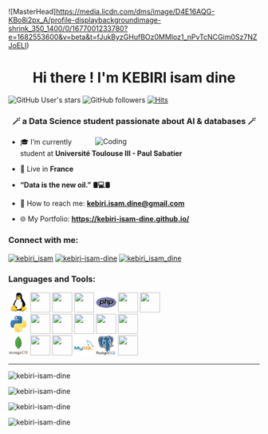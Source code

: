 ![MasterHead]https://media.licdn.com/dms/image/D4E16AQG-KBo8i2px_A/profile-displaybackgroundimage-shrink_350_1400/0/1677001233780?e=1682553600&v=beta&t=fJukByzGHufBOz0MMloz1_nPvTcNCGim0Sz7NZJoELI)

<h1 align="center">Hi there ! I'm KEBIRI isam dine</h1>


![GitHub User's stars](https://img.shields.io/github/stars/kebiri-isam-dine?logo=trustpilot&logoColor=black&style=social)
![GitHub followers](https://img.shields.io/github/followers/kebiri-isam-dine?style=social)
[![Hits](https://hits.seeyoufarm.com/api/count/incr/badge.svg?url=https%3A%2F%2Fgithub.com%2FKebiri-isam-dine&count_bg=%23A01212&title_bg=%23000000&icon=codeigniter.svg&icon_color=%23FFFFFF&title=hits&edge_flat=false)](https://hits.seeyoufarm.com)



<h3 align="center">🪄 a Data Science student passionate about AI & databases 🪄</h3>

<img  align="right" alt="Coding" width="330" src="https://camo.githubusercontent.com/97d0c0c4209208d8ec9573c7e213e05872a9f59b703868647b559b77af601cc6/68747470733a2f2f692e70696e696d672e636f6d2f6f726967696e616c732f65382f66342f35332f65386634353334363961336563393765636433353464663436356437333931332e676966">

- 🎓 I’m currently student at **Université Toulouse III - Paul Sabatier**

- 📌 Live in **France**

- **“Data is the new oil.”** **🛢💻🛢**

- 📧 How to reach me: **kebiri.isam.dine@gmail.com**

- 🌐 My Portfolio: **<https://kebiri-isam-dine.github.io/>**

<h3 align="left">Connect with me:</h3>
<p align="left">
<a href="https://twitter.com/kebiri_isam" target="blank"><img align="center" src="https://raw.githubusercontent.com/rahuldkjain/github-profile-readme-generator/master/src/images/icons/Social/twitter.svg" alt="kebiri_isam" height="30" width="40" /></a>
<a href="https://linkedin.com/in/kebiri-isam-dine" target="blank"><img align="center" src="https://raw.githubusercontent.com/rahuldkjain/github-profile-readme-generator/master/src/images/icons/Social/linked-in-alt.svg" alt="kebiri-isam-dine" height="30" width="40" /></a>
<a href="https://instagram.com/kebiri_isam_dine" target="blank"><img align="center" src="https://raw.githubusercontent.com/rahuldkjain/github-profile-readme-generator/master/src/images/icons/Social/instagram.svg" alt="kebiri_isam_dine" height="30" width="40" /></a>
</p>

<h3 align="left">Languages and Tools:</h3>
<p align="left">
<a target="_blank" rel="noreferrer"> <img src="https://raw.githubusercontent.com/devicons/devicon/master/icons/linux/linux-original.svg" width="40" height="40"/> </a>
<a target="_blank" rel="noreferrer"> <img src="https://www.vectorlogo.zone/logos/git-scm/git-scm-icon.svg" width="40" height="40"/> </a>  
<a target="_blank" rel="noreferrer"> <img src="https://cdn.simpleicons.org/microsoftoffice" width="40" height="40"/> </a>
<a target="_blank" rel="noreferrer"> <img src="https://cdn.simpleicons.org/powerbi" width="40" height="40"/> </a>
<a  target="_blank" rel="noreferrer"> <img src="https://raw.githubusercontent.com/devicons/devicon/master/icons/php/php-original.svg" width="40" height="40"/> </a>
<a  target="_blank" rel="noreferrer"> <img src="https://cdn.simpleicons.org/html5" width="40" height="40"/> </a>
<a  target="_blank" rel="noreferrer"> <img src="https://cdn.simpleicons.org/css3" width="40" height="40"/> </a> <br>
<a target="_blank" rel="noreferrer"> <img src="https://raw.githubusercontent.com/devicons/devicon/master/icons/python/python-original.svg" width="40" height="40"/> </a>
<a target="_blank" rel="noreferrer"> <img src="https://cdn.simpleicons.org/numpy" width="40" height="40"/> </a>
<a target="_blank" rel="noreferrer"> <img src="https://cdn.simpleicons.org/pandas" width="40" height="40"/> </a>
<a target="_blank" rel="noreferrer"> <img src="https://upload.wikimedia.org/wikipedia/commons/thumb/0/01/Created_with_Matplotlib-logo.svg/2048px-Created_with_Matplotlib-logo.svg.png" width="40" height="40"/> </a>
<a target="_blank" rel="noreferrer"> <img src="https://upload.wikimedia.org/wikipedia/commons/0/05/Scikit_learn_logo_small.svg" width="40" height="40"/> </a>
<a target="_blank" rel="noreferrer"> <img src="https://www.vectorlogo.zone/logos/tensorflow/tensorflow-icon.svg" width="40" height="40"/> </a> <br>
<a target="_blank" rel="noreferrer"> <img src="https://raw.githubusercontent.com/devicons/devicon/master/icons/mongodb/mongodb-original-wordmark.svg" width="40" height="40"/> </a> 
<a target="_blank" rel="noreferrer"> <img src="https://cdn.simpleicons.org/neo4j" width="40" height="40"/> </a>
<a  target="_blank" rel="noreferrer"> <img src="https://cdn.simpleicons.org/oracle" width="40" height="40"/> </a>
<a target="_blank" rel="noreferrer"> <img src="https://raw.githubusercontent.com/devicons/devicon/master/icons/mysql/mysql-original-wordmark.svg" width="40" height="40"/> </a> 
<a target="_blank" rel="noreferrer"> <img src="https://raw.githubusercontent.com/devicons/devicon/master/icons/postgresql/postgresql-original-wordmark.svg" width="40" height="40"/> </a> 
<a target="_blank" rel="noreferrer"> <img src="https://www.vectorlogo.zone/logos/sqlite/sqlite-icon.svg" width="40" height="40"/> </a> 
</p>

<hr/>

<p><img src="https://github-profile-summary-cards.vercel.app/api/cards/profile-details?username=kebiri-isam-dine&theme=radical" alt="kebiri-isam-dine" /></p>

<p><img src="https://github-readme-statsss-sigma.vercel.app/api?username=kebiri-isam-dine&show_icons=true&locale=en&theme=radical" alt="kebiri-isam-dine" /></p>

<p><img src="https://github-readme-streak-stats.herokuapp.com/?user=kebiri-isam-dine&theme=radical" alt="kebiri-isam-dine" /></p>
  
<p><img src="https://github-readme-statsss-sigma.vercel.app/api/top-langs?username=kebiri-isam-dine&show_icons=true&locale=en&layout=compact&theme=radical" alt="kebiri-isam-dine" /></p>
